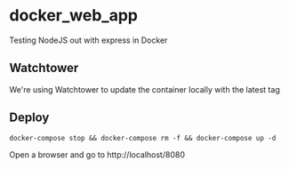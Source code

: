 # docker_web_app

Testing NodeJS out with express in Docker


## Watchtower

We're using Watchtower to update the container locally with the latest tag

## Deploy

```
docker-compose stop && docker-compose rm -f && docker-compose up -d
```

Open a browser and go to http://localhost/8080
